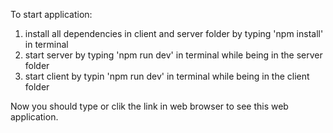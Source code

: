 To start application:

1. install all dependencies in client and server folder by typing 'npm install' in terminal
2. start server by typing 'npm run dev' in terminal while being in the server folder
3. start client by typin 'npm run dev' in terminal while being in the client folder

Now you should type or clik the link in web browser to see this web application.

